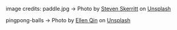 image credits:
paddle.jpg -> Photo by <a href="https://unsplash.com/@keepsakes_and_daydreams?utm_source=unsplash&utm_medium=referral&utm_content=creditCopyText">Steven Skerritt</a> on <a href="https://unsplash.com/s/photos/ping-pong?utm_source=unsplash&utm_medium=referral&utm_content=creditCopyText">Unsplash</a>

pingpong-balls -> Photo by <a href="https://unsplash.com/@ellenqin?utm_source=unsplash&utm_medium=referral&utm_content=creditCopyText">Ellen Qin</a> on <a href="https://unsplash.com/s/photos/ping-pong?utm_source=unsplash&utm_medium=referral&utm_content=creditCopyText">Unsplash</a>

